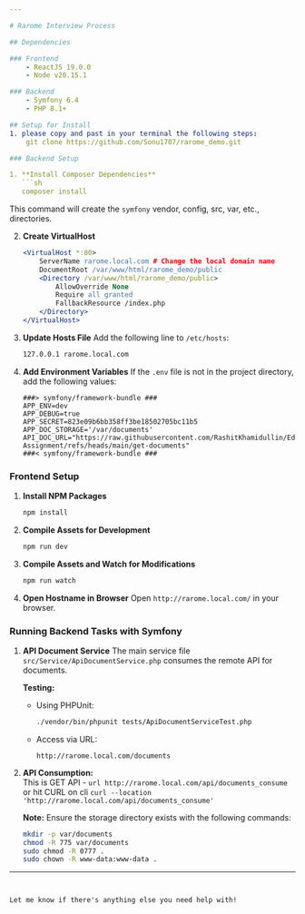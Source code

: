 ```yaml
---

# Rarome Interview Process

## Dependencies

### Frontend
	- ReactJS 19.0.0
	- Node v20.15.1

### Backend
	- Symfony 6.4
	- PHP 8.1+

## Setup for Install
1. please copy and past in your terminal the following steps:
    git clone https://github.com/Sonu1707/rarome_demo.git

### Backend Setup

1. **Install Composer Dependencies**
   ```sh
   composer install
   ```
   This command will create the `symfony` vendor, config, src, var, etc., directories.

2. **Create VirtualHost**
   ```apache
   <VirtualHost *:80>
       ServerName rarome.local.com # Change the local domain name
       DocumentRoot /var/www/html/rarome_demo/public
       <Directory /var/www/html/rarome_demo/public>
           AllowOverride None
           Require all granted
           FallbackResource /index.php
       </Directory>
   </VirtualHost>
   ```

3. **Update Hosts File**
   Add the following line to `/etc/hosts`:
   ```sh
   127.0.0.1 rarome.local.com
   ```

4. **Add Environment Variables**
   If the `.env` file is not in the project directory, add the following values:
   ```env
   ###> symfony/framework-bundle ###
   APP_ENV=dev
   APP_DEBUG=true
   APP_SECRET=823e09b6bb358ff3be18502705bc11b5
   APP_DOC_STORAGE='/var/documents'
   API_DOC_URL="https://raw.githubusercontent.com/RashitKhamidullin/Educhain-Assignment/refs/heads/main/get-documents"
   ###< symfony/framework-bundle ###
   ```

### Frontend Setup

1. **Install NPM Packages**
   ```sh
   npm install
   ```

2. **Compile Assets for Development**
   ```sh
   npm run dev
   ```

3. **Compile Assets and Watch for Modifications**
   ```sh
   npm run watch
   ```

4. **Open Hostname in Browser**
   Open `http://rarome.local.com/` in your browser.

### Running Backend Tasks with Symfony

1. **API Document Service**
   The main service file `src/Service/ApiDocumentService.php` consumes the remote API for documents.

   **Testing:**
   - Using PHPUnit:
     ```sh
     ./vendor/bin/phpunit tests/ApiDocumentServiceTest.php
     ```
   - Access via URL:
     ```url
     http://rarome.local.com/documents
     ```
2. **API Consumption:**  
      This is GET API - 
         ```url
         http://rarome.local.com/api/documents_consume
         ```
        or hit CURL on cli
         ```curl --location 'http://rarome.local.com/api/documents_consume'```

   **Note:**
   Ensure the storage directory exists with the following commands:
   ```sh
   mkdir -p var/documents
   chmod -R 775 var/documents
   sudo chmod -R 0777 .
   sudo chown -R www-data:www-data .
   ```

---
```


Let me know if there's anything else you need help with!
